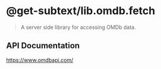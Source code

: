 # @get-subtext/lib.omdb.fetch

> A server side library for accessing OMDb data.

## API Documentation

https://www.omdbapi.com/
